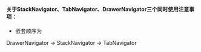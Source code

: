 #### 关于StackNavigator、TabNavigator、DrawerNavigator三个同时使用注意事项： 
* 嵌套顺序为

DrawerNavigator -> StackNavigator -> TabNavigator